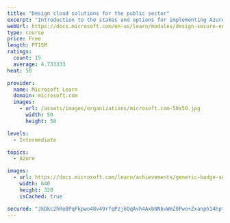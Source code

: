```yaml
---
title: "Design cloud solutions for the public sector"
excerpt: "Introduction to the stakes and options for implementing Azure to safeguard public sector data."
webUrl: https://docs.microsoft.com/en-us/learn/modules/design-secure-environment-government/
type: course
price: Free
length: PT15M
ratings:
  count: 15
  average: 4.733333
heat: 50

provider:
  name: Microsoft Learn
  domain: microsoft.com
  images:
    - url: /assets/images/organizations/microsoft.com-50x50.jpg
      width: 50
      height: 50

levels:
  - Intermediate

topics:
  - Azure

images:
  - url: https://docs.microsoft.com/learn/achievements/generic-badge-social.png
    width: 640
    height: 320
    isCached: true

secured: "JkDkc2hRoBPqPkpwo48v49rfqPzj6QqAvh4AxbNNbvWmZ0Pwo+Zxanph14hptFohlGfQBnKFyv75fPY+tabibEqHj/mO0QFsJFJ5GNntbRrzpcH9iajPYe2uDKAoRrdiyKD85NJjch1u0RPGTJ/68jRG/RRz137p+IJthFP/pO/Q4wFeM8Bwy5gwrT68vNT+cn6D4rQfPrvaixbFTj+FVueu7/N+RR1SxH1apqprzqS1qQ8+XeyEdYoboGxbxROoCi9BhQKqUfaqljqgcKCnrZA4/QWnqWSga+xTBGD3DIIZd3kTy6qw9ATodV/WioXajsOR3W8Ei0ceSnwDtN8EcDc6WnJ0MUs7JJAquOT3sCPM9Ci6Ix6+0qBBtShIHTkebDIeKHHKD0Ud41MaCw++/CmGpnXyozwgmrJVW3JTHFE=;u+Shn2Tg8nd5QJwxsp+7pg=="
---
```


